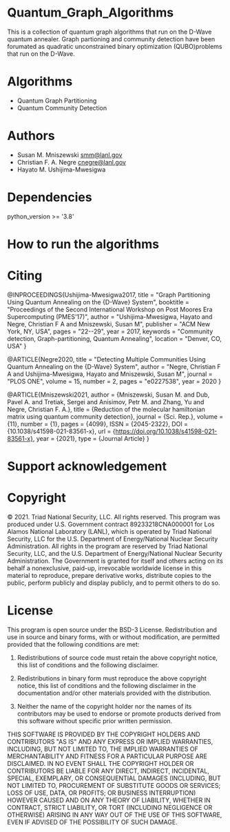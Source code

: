 # Quantum_Graph_Algorithms

This is a collection of quantum graph algorithms that run on the D-Wave quantum annealer. Graph partioning and community detection have been forumated as quadratic unconstrained binary optimization (QUBO)problems that run on the D-Wave.

# Algorithms

- Quantum Graph Partitioning
- Quantum Community Detection

# Authors

- Susan M. Mniszewski <smm@lanl.gov>
- Christian F. A. Negre <cnegre@lanl.gov>
- Hayato M. Ushijima-Mwesigwa

# Dependencies

python_version >= '3.8'

# How to run the algorithms

# Citing

 @INPROCEEDINGS{Ushijima-Mwesigwa2017,
  title     = "Graph Partitioning Using Quantum Annealing on the {D-Wave}
               System",
  booktitle = "Proceedings of the Second International Workshop on Post Moores
               Era Supercomputing (PMES'17)",
  author    = "Ushijima-Mwesigwa, Hayato and Negre, Christian F A and
               Mniszewski, Susan M",
  publisher = "ACM New York, NY, USA",
  pages     = "22--29",
  year      =  2017,
  keywords  = "Community detection, Graph-partitioning, Quantum Annealing",
  location  = "Denver, CO, USA"
}

 @ARTICLE{Negre2020,
  title    = "Detecting Multiple Communities Using Quantum Annealing on the
              {D-Wave} System",
  author   = "Negre, Christian F A and Ushijima-Mwesigwa, Hayato and
              Mniszewski, Susan M",
  journal  = "PLOS ONE",
  volume   = 15,
  number   = 2,
  pages    = "e0227538",
  year     =  2020
}

 @ARTICLE{Mniszewski2021,
   author = {Mniszewski, Susan M. and Dub, Pavel A. and Tretiak, Sergei and Anisimov, Petr M. and Zhang, Yu and Negre, Christian F. A.},
   title = {Reduction of the molecular hamiltonian matrix using quantum community detection},
   journal = {Sci. Rep.},
   volume = {11},
   number = {1},
   pages = {4099},
   ISSN = {2045-2322},
   DOI = {10.1038/s41598-021-83561-x},
   url = {https://doi.org/10.1038/s41598-021-83561-x},
   year = {2021},
   type = {Journal Article}
}

# Support acknowledgement

# Copyright

© 2021. Triad National Security, LLC. All rights reserved.
This program was produced under U.S. Government contract 89233218CNA000001 for Los Alamos National Laboratory (LANL), which is operated by Triad National Security, LLC for the U.S.
Department of Energy/National Nuclear Security Administration. All rights in the program are reserved by Triad National Security, LLC, and the U.S. Department of Energy/National Nuclear Security Administration. The Government is granted for itself and others acting on its behalf a nonexclusive, paid-up, irrevocable worldwide license in this material to reproduce, prepare derivative works, distribute copies to the public, perform publicly and display publicly, and to permit others to do so.

# License

This program is open source under the BSD-3 License.
Redistribution and use in source and binary forms, with or without modification, are permitted provided that the following conditions are met:

1. Redistributions of source code must retain the above copyright notice, this list of conditions and the following disclaimer.

2. Redistributions in binary form must reproduce the above copyright notice, this list of conditions and the following disclaimer in the documentation and/or other materials provided with the distribution.

3. Neither the name of the copyright holder nor the names of its contributors may be used to endorse or promote products derived from this software without specific prior written permission.

THIS SOFTWARE IS PROVIDED BY THE COPYRIGHT HOLDERS AND CONTRIBUTORS "AS IS" AND ANY EXPRESS OR IMPLIED WARRANTIES, INCLUDING, BUT NOT LIMITED TO, THE IMPLIED WARRANTIES OF MERCHANTABILITY AND FITNESS FOR A PARTICULAR PURPOSE ARE DISCLAIMED. IN NO EVENT SHALL THE COPYRIGHT HOLDER OR CONTRIBUTORS BE LIABLE FOR ANY DIRECT, INDIRECT, INCIDENTAL, SPECIAL, EXEMPLARY, OR CONSEQUENTIAL DAMAGES (INCLUDING, BUT NOT LIMITED TO, PROCUREMENT OF SUBSTITUTE GOODS OR SERVICES; LOSS OF USE, DATA, OR PROFITS; OR BUSINESS INTERRUPTION) HOWEVER CAUSED AND ON ANY THEORY OF LIABILITY, WHETHER IN CONTRACT, STRICT LIABILITY, OR TORT (INCLUDING NEGLIGENCE OR OTHERWISE) ARISING IN ANY WAY OUT OF THE USE OF THIS SOFTWARE, EVEN IF ADVISED OF THE POSSIBILITY OF SUCH DAMAGE.

